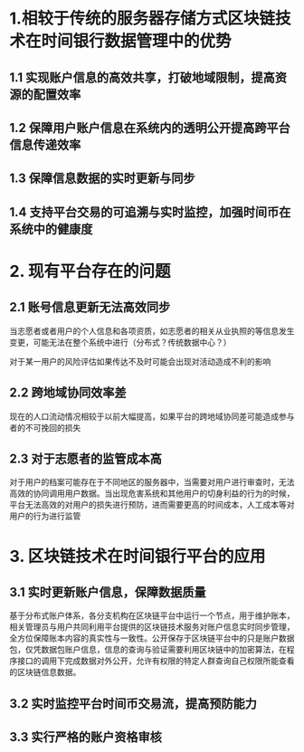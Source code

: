 #  1.相较于传统的服务器存储方式区块链技术在时间银行数据管理中的优势


## 1.1 实现账户信息的高效共享，打破地域限制，提高资源的配置效率


## 1.2 保障用户账户信息在系统内的透明公开提高跨平台信息传递效率

## 1.3 保障信息数据的实时更新与同步


## 1.4 支持平台交易的可追溯与实时监控，加强时间币在系统中的健康度


# 2. 现有平台存在的问题

## 2.1 账号信息更新无法高效同步

当志愿者或者用户的个人信息和各项资质，如志愿者的相关从业执照的等信息发生变更，可能无法在整个系统中进行（分布式？传统数据中心？）

对于某一用户的风险评估如果传达不及时可能会出现对活动造成不利的影响

## 2.2 跨地域协同效率差

现在的人口流动情况相较于以前大幅提高，如果平台的跨地域协同差可能造成参与者的不可挽回的损失

## 2.3 对于志愿者的监管成本高

对于用户的档案可能存在于不同地区的服务器中，当需要对用户进行审查时，无法高效的协同调用用户数据。当出现危害系统和其他用户的切身利益的行为的时候，平台无法高效的对用户的损失进行预防，进而需要更高的时间成本，人工成本等对用户的行为进行监管


# 3. 区块链技术在时间银行平台的应用

## 3.1 实时更新账户信息，保障数据质量

基于分布式账户体系，各分支机构在区块链平台中运行一个节点，用于维护账本，相关管理员与用户共同利用平台提供的区块链技术服务对账户信息实时同步管理，全方位保障账本内容的真实性与一致性。公开保存于区块链平台中的只是账户数据包，仅凭数据包账户信息，信息的查询与验证需要利用区块链中的加密算法，在程序接口的调用下完成数据对外公开，允许有权限的特定人群查询自己权限所能查看的区块链信息数据。


## 3.2 实时监控平台时间币交易流，提高预防能力


## 3.3 实行严格的账户资格审核

